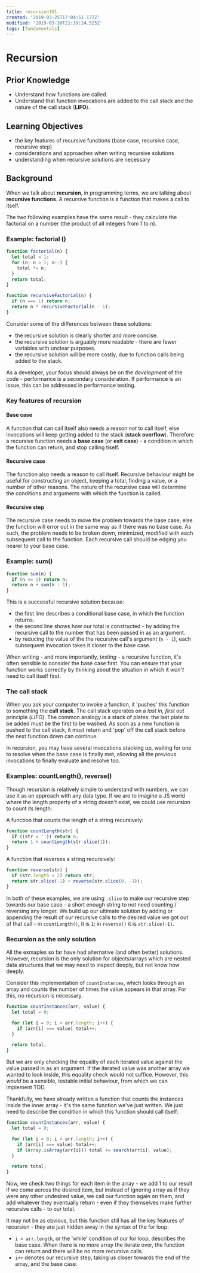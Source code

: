 ```yaml
---
title: recursion101
created: '2019-03-25T17:04:51.177Z'
modified: '2019-03-30T21:39:24.525Z'
tags: [fundamentals]
---
```


# Recursion

## Prior Knowledge

- Understand how functions are called.
- Understand that function invocations are added to the call stack and the nature of the call stack (**LIFO**).

## Learning Objectives

- the key features of recursive functions (base case, recursive case, recursive step)
- considerations and approaches when writing recursive solutions
- understanding when recursive solutions are necessary

## Background

When we talk about **recursion**, in programming terms, we are talking about **recursive functions**. A recursive function is a function that makes a call to itself.

The two following examples have the same result - they calculate the factorial on a number (the product of all integers from 1 to _n_).

### Example: factorial ()

```javascript
function factorial(n) {
  let total = 1;
  for (n; n > 1; n--) {
    total *= n;
  }
  return total;
}

function recursiveFactorial(n) {
  if (n === 1) return n;
  return n * recursiveFactorial(n - 1);
}
```

Consider some of the differences between these solutions:

- the recursive solution is clearly shorter and more concise.
- the recursive solution is arguably more readable - there are fewer variables with unclear purposes.
- the recursive solution will be more costly, due to function calls being added to the stack.

As a developer, your focus should always be on the _development_ of the code - performance is a secondary consideration. If performance is an issue, this can be addressed in performance testing.

### Key features of recursion

#### Base case

A function that can call itself also needs a reason _not_ to call itself, else invocations will keep getting added to the stack (**stack overflow**). Therefore a recursive function needs a **base case** (or **exit case**) - a condition in which the function can return, and stop calling tiself.

#### Recursive case

The function also needs a reason to call itself. Recursive behaviour might be useful for constructing an object, keeping a total, finding a value, or a number of other reasons. The nature of the recursive case will determine the conditions and arguments with which the function is called.

#### Recursive step

The recursive case needs to move the problem towards the base case, else the function will error out in the same way as if there was no base case. As such, the problem needs to be broken down, minimized, modified with each subsequent call to the function. Each recursive call should be edging you nearer to your base case.

### Example: sum()

```javascript
function sum(n) {
  if (n <= 1) return n;
  return n + sum(n - 1);
}
```

This is a successful recursive solution because:

- the first line describes a conditional base case, in which the function returns.
- the second line shows how our total is constructed - by adding the recursive call to the number that has been passed in as an argument.
- by reducing the value of the the recursive call's argument (`n - 1`), each subsequent invocation takes it closer to the base case.

When writing - and more importantly, _testing_ - a recursive function, it's often sensible to consider the base case first. You can ensure that your function works correctly by thinking about the situation in which it _won't_ need to call itself first.

### The call stack

When you ask your computer to invoke a function, it 'pushes' this function to something the **call stack**. The call stack operates on a _last in, first out_ principle (_LIFO_). The common analogy is a stack of plates: the last plate to be added must be the first to be washed. As soon as a new function is pushed to the call stack, it must return and 'pop' off the call stack before the next function down can continue.

In recursion, you may have several invocations stacking up, waiting for one to resolve when the base case is finally met, allowing all the previous invocations to finally evaluate and resolve too.

### Examples: countLength(), reverse()

Though recursion is relatively simple to understand with numbers, we can use it as an approach with any data type. If we are to imagine a JS world where the length property of a string doesn't exist, we could use recursion to count its length:

A function that counts the length of a string recursively:

```javascript
function countLength(str) {
  if ((str = '')) return 0;
  return 1 + countLength(str.slice(1));
}
```

A function that reverses a string recursively:

```javascript
function reverse(str) {
  if (str.length < 2) return str;
  return str.slice(-1) + reverse(str.slice(0, -1));
}
```

In both of these examples, we are using `.slice` to make our recursive step towards our base case - a short enough string to not need counting / reversing any longer. We build up our ultimate solution by adding or appending the result of our recursive calls to the desired value we got out of that call - in `countLength()`, it is `1`; in `reverse()` it is `str.slice(-1)`.

### Recursion as the only solution

All the exmaples so far have had alternative (and often better) solutions. However, recursion is the only solution for objects/arrays which are nested data structures that we may need to inspect deeply, but not know how deeply.

Consider this implementation of `countInstances`, which looks through an array and counts the number of times the value appears in that array. For this, no recursion is necessary.

```javascript
function countInstances(arr, value) {
  let total = 0;

  for (let i = 0; i < arr.length; i++) {
    if (arr[i] === value) total++;
  }

  return total;
}
```

But we are only checking the equality of each iterated value against the value passed in as an argument. If the iterated value was another array we wanted to look inside, this equality check would not suffice. However, this _would_ be a sensible, testable initial behaviour, from which we can implement TDD.

Thankfully, we have already written a function that counts the instances inside the inner array - it's the same function we've just written. We just need to describe the condition in which this function should call itself:

```javascript
function countInstances(arr, value) {
  let total = 0;

  for (let i = 0; i < arr.length; i++) {
    if (arr[i] === value) total++;
    if (Array.isArray(arr[i])) total += search(arr[i], value);
  }

  return total;
}
```

Now, we check two things for each item in the array - we add 1 to our result if we come across the desired item, but instead of ignoring array as if they were any other undesired value, we call our function again on them, and add whatever they eventually return - even if they themselves make further recursive calls - to our total.

It may not be as obvious, but this function still has all the key features of recursion - they are just hidden away in the syntax of the for loop:

- `i < arr.length`, or the 'while' condition of our for loop, describes the base case. When there is no more array the iterate over, the function can return and there will be no more recursive calls.
- `i++` denotes our recursive step, taking us closer towards the end of the array, and the base case.
